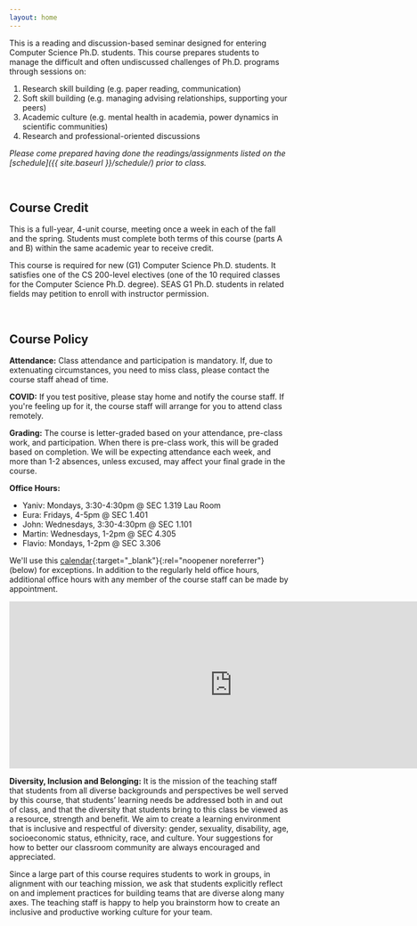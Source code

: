 ```yaml
---
layout: home
---
```



This is a reading and discussion-based seminar designed for entering Computer Science Ph.D. students. This course prepares students to manage the difficult and often undiscussed challenges of Ph.D. programs through sessions on:
1. Research skill building (e.g. paper reading, communication) 
2. Soft skill building (e.g. managing advising relationships, supporting your peers)
3. Academic culture (e.g. mental health in academia, power dynamics in scientific communities)
4. Research and professional-oriented discussions 

*Please come prepared having done the readings/assignments listed on the [schedule]({{ site.baseurl }}/schedule/) prior to class.*

<br/>

## Course Credit

This is a full-year, 4-unit course, meeting once a week in each of the fall and the spring. Students must complete both terms of this course (parts A and B) within the same academic year to receive credit.
    
This course is required for new (G1) Computer Science Ph.D. students. It satisfies one of the CS 200-level electives (one of the 10 required classes for the Computer Science Ph.D. degree). SEAS G1 Ph.D. students in related fields may petition to enroll with instructor permission.

<br/>

## Course Policy

**Attendance:** Class attendance and participation is mandatory. If, due to extenuating circumstances, you need to miss class, please contact the course staff ahead of time. 

**COVID:** If you test positive, please stay home and notify the course staff. If you're feeling up for it, the course staff will arrange for you to attend class remotely.

**Grading:** The course is letter-graded based on your attendance, pre-class work, and participation. When there is pre-class work, this will be graded based on completion. We will be expecting attendance each week, and more than 1-2 absences, unless excused, may affect your final grade in the course.

**Office Hours:** 
* Yaniv: Mondays, 3:30-4:30pm @ SEC 1.319 Lau Room
* Eura: Fridays, 4-5pm @ SEC 1.401
* John: Wednesdays, 3:30-4:30pm @ SEC 1.101
* Martin: Wednesdays, 1-2pm @ SEC 4.305
* Flavio: Mondays, 1-2pm @ SEC 3.306

We'll use this [calendar](https://calendar.google.com/calendar/u/0?cid=MXZwN2lmaHY1OG5pZnVuOTBicnJicGRoc2dAZ3JvdXAuY2FsZW5kYXIuZ29vZ2xlLmNvbQ){:target="_blank"}{:rel="noopener noreferrer"} (below) for exceptions.
In addition to the regularly held office hours, additional office hours with any member of the course staff can be made by appointment. 

<iframe src="https://calendar.google.com/calendar/embed?height=300&wkst=1&bgcolor=%23ffffff&ctz=America%2FNew_York&showCalendars=1&showTabs=1&showTitle=1&mode=AGENDA&src=MXZwN2lmaHY1OG5pZnVuOTBicnJicGRoc2dAZ3JvdXAuY2FsZW5kYXIuZ29vZ2xlLmNvbQ&color=%23D50000" style="border-width:0" width="800" height="300" frameborder="0" scrolling="no"></iframe>

<br/>

**Diversity, Inclusion and Belonging:** It is the mission of the teaching staff that students from all diverse backgrounds and perspectives be well served by this course, that students’ learning needs be addressed both in and out of class, and that the diversity that students bring to this class be viewed as a resource, strength and benefit. We aim to create a learning environment that is inclusive and respectful of diversity: gender, sexuality, disability, age, socioeconomic status, ethnicity, race, and culture. Your suggestions for how to better our classroom community are always encouraged and appreciated.

Since a large part of this course requires students to work in groups, in alignment with our teaching mission, we ask that students explicitly reflect on and implement practices for building teams that are diverse along many axes. The teaching staff is happy to help you brainstorm how to create an inclusive and productive working culture for your team. 

